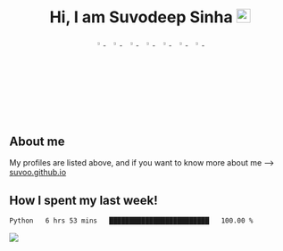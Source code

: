 <h1 align="center">Hi, I am Suvodeep Sinha <img src="https://media.giphy.com/media/hvRJCLFzcasrR4ia7z/giphy.gif" width="25px"></h1>
<p align="center">
  <a href="https://www.linkedin.com/in/suvoo/">
   <img src="https://img.icons8.com/color/48/000000/linkedin.png" width="3.5%"/>
    </a><span>&nbsp;</span>
  <a href="https://twitter.com/suvoo_o">
    <img src="https://img.icons8.com/color/48/000000/twitter.png" width="3.5%"/>
  </a><span>&nbsp;</span>
  <a href="https://www.instagram.com/suvoo_o/">
    <img src="https://img.icons8.com/fluent/48/000000/instagram-new.png" width="3.5%"/>
  </a><span>&nbsp;</span>
  <a href="mailto:mail.suvoo@gmail.com">
    <img src="https://img.icons8.com/fluent/48/000000/gmail.png" width="3.5%"/>
  </a><span>&nbsp;</span>
  <a href="https://github.com/Suvoo">
    <img src="https://img.icons8.com/fluent/48/000000/github.png" width="3.5%"/>
  </a><span>&nbsp;</span>
  <a href="https://medium.com/@suvoo">
    <img src="https://img.icons8.com/color/48/000000/medium.png" width="3.5%"/>
  </a><span>&nbsp;</span>
  <a href="https://www.kaggle.com/suvooo">
    <img src="https://edent.github.io/SuperTinyIcons/images/svg/kaggle.svg" width="3.5%"/>
  </a><span>&nbsp;</span>
<!--   <a href="https://leetcode.com/suvoo/">
    <img src="https://cdn.jsdelivr.net/npm/simple-icons@v3/icons/leetcode.svg" width="3.5%"/>
  </a><span>&nbsp;</span>   -->
</p>

<h2 align="left">About me </h2>

My profiles are listed above, and if you want to know more about me --> <a href = "https://suvoo.github.io">suvoo.github.io </a>

<h2 align="left">How I spent my last week!</h2>

<!--START_SECTION:waka-->

```txt
Python   6 hrs 53 mins   █████████████████████████   100.00 %
```

<!--END_SECTION:waka-->

<!-- [![@suvoo_o's Holopin board](https://holopin.io/api/user/board?user=suvoo_o)](https://holopin.io/@suvoo_o) -->


<!-- <h2 align="left">Look what Im listening to </h2>


![Alt text](https://spotify-recently-played-readme.vercel.app/api?user=21nufxnripfz4rh6csuy3tpsq&count=7) -->

<!-- <h2 align="left">Some Stats </h2>

![](https://github-profile-summary-cards.vercel.app/api/cards/profile-details?username=Suvoo&theme=monokai) 
![](https://github-profile-summary-cards.vercel.app/api/cards/repos-per-language?username=Suvoo&theme=monokai) 
![](https://github-profile-summary-cards.vercel.app/api/cards/most-commit-language?username=Suvoo&theme=monokai)  -->

![](https://komarev.com/ghpvc/?username=Suvoo&color=blue)
